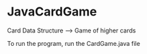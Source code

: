 # JavaCardGame
Card Data Structure --> Game of higher cards

To run the program, run the CardGame.java file
